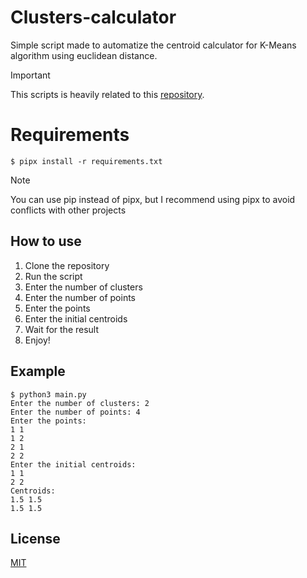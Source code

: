 # Clusters-calculator
Simple script made to automatize the centroid calculator for K-Means algorithm using euclidean distance.

> [!IMPORTANT]
> This scripts is heavily related to this [repository](https://github.com/Aniol0012/IA-Practica2).

# Requirements
```shell
$ pipx install -r requirements.txt
```
> [!NOTE]
> You can use pip instead of pipx, but I recommend using pipx to avoid conflicts with other projects

## How to use
1. Clone the repository
2. Run the script
3. Enter the number of clusters
4. Enter the number of points
5. Enter the points
6. Enter the initial centroids
7. Wait for the result
8. Enjoy!

## Example
```shell
$ python3 main.py
Enter the number of clusters: 2
Enter the number of points: 4
Enter the points:
1 1
1 2
2 1
2 2
Enter the initial centroids:
1 1
2 2
Centroids:
1.5 1.5
1.5 1.5
```

## License
[MIT](./LICENSE)
